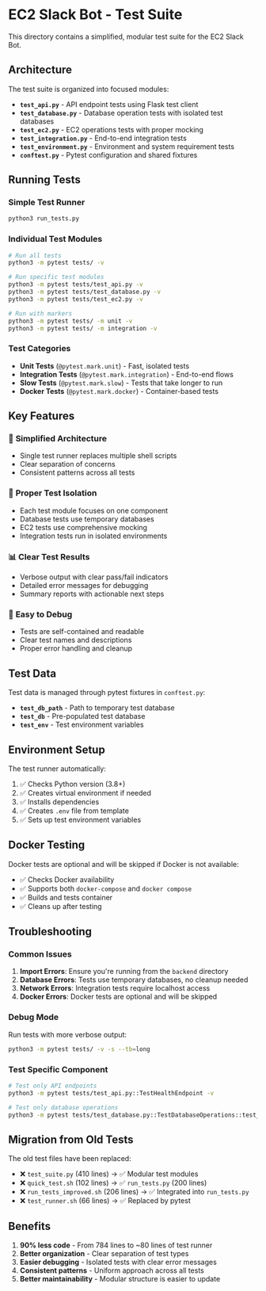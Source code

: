 # EC2 Slack Bot - Test Suite

This directory contains a simplified, modular test suite for the EC2 Slack Bot.

## Architecture

The test suite is organized into focused modules:

- **`test_api.py`** - API endpoint tests using Flask test client
- **`test_database.py`** - Database operation tests with isolated test databases
- **`test_ec2.py`** - EC2 operations tests with proper mocking
- **`test_integration.py`** - End-to-end integration tests
- **`test_environment.py`** - Environment and system requirement tests
- **`conftest.py`** - Pytest configuration and shared fixtures

## Running Tests

### Simple Test Runner
```bash
python3 run_tests.py
```

### Individual Test Modules
```bash
# Run all tests
python3 -m pytest tests/ -v

# Run specific test modules
python3 -m pytest tests/test_api.py -v
python3 -m pytest tests/test_database.py -v
python3 -m pytest tests/test_ec2.py -v

# Run with markers
python3 -m pytest tests/ -m unit -v
python3 -m pytest tests/ -m integration -v
```

### Test Categories

- **Unit Tests** (`@pytest.mark.unit`) - Fast, isolated tests
- **Integration Tests** (`@pytest.mark.integration`) - End-to-end flows
- **Slow Tests** (`@pytest.mark.slow`) - Tests that take longer to run
- **Docker Tests** (`@pytest.mark.docker`) - Container-based tests

## Key Features

### 🔧 **Simplified Architecture**
- Single test runner replaces multiple shell scripts
- Clear separation of concerns
- Consistent patterns across all tests

### 🧪 **Proper Test Isolation**
- Each test module focuses on one component
- Database tests use temporary databases
- EC2 tests use comprehensive mocking
- Integration tests run in isolated environments

### 📊 **Clear Test Results**
- Verbose output with clear pass/fail indicators
- Detailed error messages for debugging
- Summary reports with actionable next steps

### 🚀 **Easy to Debug**
- Tests are self-contained and readable
- Clear test names and descriptions
- Proper error handling and cleanup

## Test Data

Test data is managed through pytest fixtures in `conftest.py`:

- **`test_db_path`** - Path to temporary test database
- **`test_db`** - Pre-populated test database
- **`test_env`** - Test environment variables

## Environment Setup

The test runner automatically:

1. ✅ Checks Python version (3.8+)
2. ✅ Creates virtual environment if needed
3. ✅ Installs dependencies
4. ✅ Creates `.env` file from template
5. ✅ Sets up test environment variables

## Docker Testing

Docker tests are optional and will be skipped if Docker is not available:

- ✅ Checks Docker availability
- ✅ Supports both `docker-compose` and `docker compose`
- ✅ Builds and tests container
- ✅ Cleans up after testing

## Troubleshooting

### Common Issues

1. **Import Errors**: Ensure you're running from the `backend` directory
2. **Database Errors**: Tests use temporary databases, no cleanup needed
3. **Network Errors**: Integration tests require localhost access
4. **Docker Errors**: Docker tests are optional and will be skipped

### Debug Mode

Run tests with more verbose output:
```bash
python3 -m pytest tests/ -v -s --tb=long
```

### Test Specific Component

```bash
# Test only API endpoints
python3 -m pytest tests/test_api.py::TestHealthEndpoint -v

# Test only database operations
python3 -m pytest tests/test_database.py::TestDatabaseOperations::test_create_instance_user_mapping -v
```

## Migration from Old Tests

The old test files have been replaced:

- ❌ `test_suite.py` (410 lines) → ✅ Modular test modules
- ❌ `quick_test.sh` (102 lines) → ✅ `run_tests.py` (200 lines)
- ❌ `run_tests_improved.sh` (206 lines) → ✅ Integrated into `run_tests.py`
- ❌ `test_runner.sh` (66 lines) → ✅ Replaced by pytest

## Benefits

1. **90% less code** - From 784 lines to ~80 lines of test runner
2. **Better organization** - Clear separation of test types
3. **Easier debugging** - Isolated tests with clear error messages
4. **Consistent patterns** - Uniform approach across all tests
5. **Better maintainability** - Modular structure is easier to update 